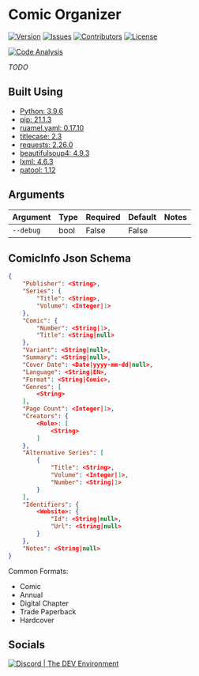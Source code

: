 # Comic Organizer

[![Version](https://img.shields.io/github/tag-pre/Macro303/Comic-Organizer.svg?label=version&style=flat-square)](https://github.com/Macro303/Comic-Organizer/releases)
[![Issues](https://img.shields.io/github/issues/Macro303/Comic-Organizer.svg?style=flat-square)](https://github.com/Macro303/Comic-Organizer/issues)
[![Contributors](https://img.shields.io/github/contributors/Macro303/Comic-Organizer.svg?style=flat-square)](https://github.com/Macro303/Comic-Organizer/graphs/contributors)
[![License](https://img.shields.io/github/license/Macro303/Comic-Organizer.svg?style=flat-square)](https://opensource.org/licenses/MIT)


[![Code Analysis](https://img.shields.io/github/workflow/status/Macro303/Comic-Organizer/Code-Analysis?label=Code-Analysis&logo=github&style=flat-square)](https://github.com/Macro303/Comic-Organizer/actions/workflows/code-analysis.yml)

*TODO*

## Built Using

- [Python: 3.9.6](https://www.python.org/)
- [pip: 21.1.3](https://pypi.org/project/pip/)
- [ruamel.yaml: 0.17.10](https://pypi.org/project/ruamel.yaml)
- [titlecase: 2.3](https://pypi.org/project/titlecase)
- [requests: 2.26.0](https://pypi.org/project/requests)
- [beautifulsoup4: 4.9.3](https://pypi.org/project/beautifulsoup4)
- [lxml: 4.6.3](https://pypi.org/project/lxml)
- [patool: 1.12](https://pypi.org/project/patool)

## Arguments

| Argument | Type | Required | Default | Notes |
| -------- | ---- | -------- | ------- | ----- |
| `--debug` | bool | False | False | |

## ComicInfo Json Schema

```json
{
    "Publisher": <String>,
    "Series": {
        "Title": <String>,
        "Volume": <Integer|1>
    },
    "Comic": {
        "Number": <String|1>,
        "Title": <String|null>
    },
    "Variant": <String|null>,
    "Summary": <String|null>,
    "Cover Date": <Date|yyyy-mm-dd|null>,
    "Language": <String|EN>,
    "Format": <String|Comic>,
    "Genres": [
        <String>
    ],
    "Page Count": <Integer|1>,
    "Creators": {
        <Role>: [
            <String>
        ]
    },
    "Alternative Series": [
        {
            "Title": <String>,
            "Volume": <Integer|1>,
            "Number": <String|1>
        }
    ],
    "Identifiers": {
        <Website>: {
            "Id": <String|null>,
            "Url": <String|null>
        }
    },
    "Notes": <String|null>
}
```

Common Formats:

- Comic
- Annual
- Digital Chapter
- Trade Paperback
- Hardcover

## Socials

[![Discord | The DEV Environment](https://invidget.switchblade.xyz/618581423070117932)](https://discord.gg/nqGMeGg)